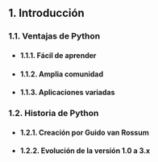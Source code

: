 ## 1. Introducción

### 1.1. Ventajas de Python

- #### 1.1.1. Fácil de aprender

- #### 1.1.2. Amplia comunidad

- #### 1.1.3. Aplicaciones variadas

### 1.2. Historia de Python

- #### 1.2.1. Creación por Guido van Rossum
- #### 1.2.2. Evolución de la versión 1.0 a 3.x